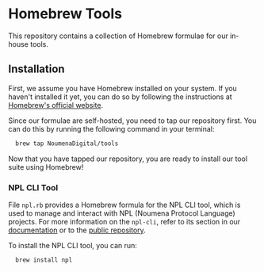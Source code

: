 # Homebrew Tools

This repository contains a collection of Homebrew formulae for our in-house tools.

## Installation

First, we assume you have Homebrew installed on your system. If you haven't installed it yet, you can do so by following 
the instructions at [Homebrew's official website](https://brew.sh/).

Since our formulae are self-hosted, you need to tap our repository first. You can do this by running the following 
command in your terminal:

```bash
  brew tap NoumenaDigital/tools
```

Now that you have tapped our repository, you are ready to install our tool suite using Homebrew!

### NPL CLI Tool
File `npl.rb` provides a Homebrew formula for the NPL CLI tool, which is used to manage and interact with NPL (Noumena
Protocol Language) projects. For more information on the `npl-cli`, refer to its section in our [documentation](https://documentation.noumenadigital.com/runtime/tools/build-tools/cli/) 
or to the [public repository](https://github.com/NoumenaDigital/npl-cli).

To install the NPL CLI tool, you can run:

```bash
  brew install npl
```
